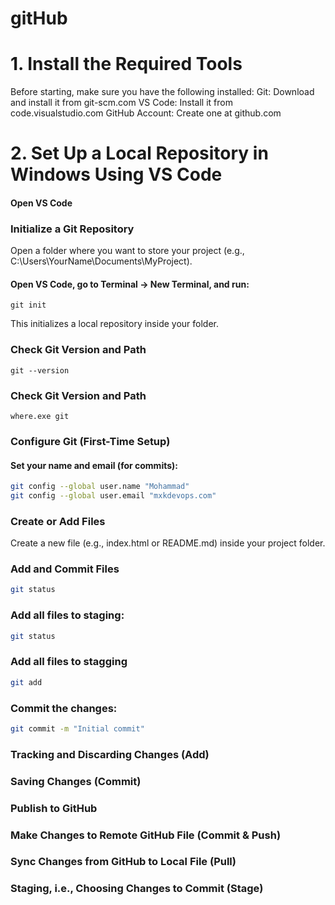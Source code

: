 # gitHub
# 1. Install the Required Tools

Before starting, make sure you have the following installed:
Git: Download and install it from git-scm.com
VS Code: Install it from code.visualstudio.com
GitHub Account: Create one at github.com

# 2. Set Up a Local Repository in Windows Using VS Code

#### Open VS Code
### Initialize a Git Repository

Open a folder where you want to store your project (e.g., C:\Users\YourName\Documents\MyProject).

#### Open VS Code, go to Terminal → New Terminal, and run:

```base
git init

```
This initializes a local repository inside your folder.

### Check Git Version and Path

```base
git --version
```
### Check Git Version and Path
```base
where.exe git
```
### Configure Git (First-Time Setup)
#### Set your name and email (for commits):

```bash
git config --global user.name "Mohammad"
git config --global user.email "mxkdevops.com"

```
###  Create or Add Files
Create a new file (e.g., index.html or README.md) inside your project folder.
### Add and Commit Files
```bash
git status
```
### Add all files to staging:
```bash
git status
```
### Add all files to stagging 

```bash
git add 
```
### Commit the changes:
```bash
git commit -m "Initial commit"
```

### Tracking and Discarding Changes (Add)
### Saving Changes (Commit)
### Publish to GitHub 
### Make Changes to Remote GitHub File (Commit & Push)
### Sync Changes from GitHub to Local File (Pull)
### Staging, i.e., Choosing Changes to Commit (Stage)
